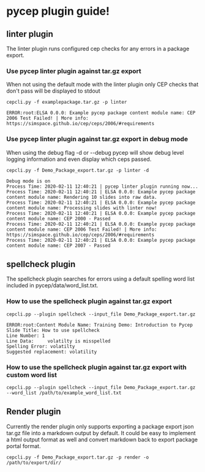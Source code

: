 # pycep plugin guide!

## linter plugin

The linter plugin runs configured cep checks for any errors in a package export.

### Use pycep linter plugin against tar.gz export

When not using the default mode with the linter plugin only CEP checks that don't pass will be displayed to stdout

    cepcli.py -f examplepackage.tar.gz -p linter 
    
    ERROR:root:ELSA 0.0.0: Example pycep package content module name: CEP 2006 Test Failed! | More info: https://simspace.github.io/cep/ceps/2006/#requirements

### Use pycep linter plugin against tar.gz export in debug mode

When using the debug flag -d or --debug pycep will show debug level logging information and even display which ceps passed.

    cepcli.py -f Demo_Package_export.tar.gz -p linter -d
    
    Debug mode is on
    Process Time: 2020-02-11 12:40:21 | pycep linter plugin running now...
    Process Time: 2020-02-11 12:40:21 | ELSA 0.0.0: Example pycep package content module name: Rendering 10 slides into raw data.
    Process Time: 2020-02-11 12:40:21 | ELSA 0.0.0: Example pycep package content module name: Processing slides with linter now!
    Process Time: 2020-02-11 12:40:21 | ELSA 0.0.0: Example pycep package content module name: CEP 2000 - Passed
    Process Time: 2020-02-11 12:40:21 | ELSA 0.0.0: Example pycep package content module name: CEP 2006 Test Failed! | More info: https://simspace.github.io/cep/ceps/2006/#requirements
    Process Time: 2020-02-11 12:40:21 | ELSA 0.0.0: Example pycep package content module name: CEP 2007 - Passed


## spellcheck plugin
The spellcheck plugin searches for errors using a default spelling word list included in pycep/data/word_list.txt.

### How to use the spellcheck plugin against tar.gz export

    cepcli.pp --plugin spellcheck --input_file Demo_Package_export.tar.gz 
    
    ERROR:root:Content Module Name: Training Demo: Introduction to Pycep
    Slide Title: How to use spellcheck
    Line Number: 1
    Line Data:     volatilty is misspelled 
    Spelling Error: volatilty
    Suggested replacement: volatility

### How to use the spellcheck plugin against tar.gz export with custom word list

    cepcli.pp --plugin spellcheck --input_file Demo_Package_export.tar.gz --word_list /path/to/example_word_list.txt


## Render plugin

Currently the render plugin only supports exporting a package export json tar.gz file into a markdown output by default. It could be easy to implement a html output format as well and convert markdown back to export package portal format.

    cepcli.py -f Demo_Package_export.tar.gz -p render -o /path/to/export/dir/
